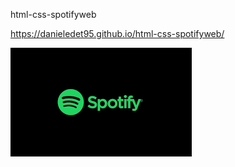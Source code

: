 html-css-spotifyweb

https://danieledet95.github.io/html-css-spotifyweb/

![Homepage](/img_readme/spotify.png)

